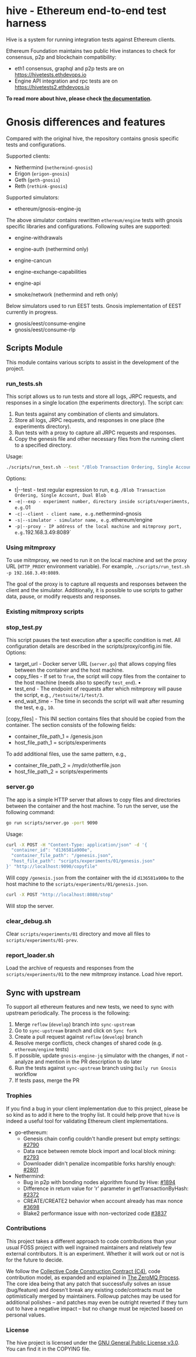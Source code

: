 # hive - Ethereum end-to-end test harness

Hive is a system for running integration tests against Ethereum clients.

Ethereum Foundation maintains two public Hive instances to check for consensus, p2p and
blockchain compatibility:

- eth1 consensus, graphql and p2p tests are on <https://hivetests.ethdevops.io>
- Engine API integration and rpc tests are on <https://hivetests2.ethdevops.io>

**To read more about hive, please check [the documentation][doc].**

# Gnosis differences and features

Compared with the original hive, the repository contains gnosis specific tests and configurations.

Supported clients:

- Nethermind (`nethermind-gnosis`)
- Erigon (`erigon-gnosis`)
- Geth (`geth-gnosis`)
- Reth (`rethink-gnosis`)

Supported simulators:

- ethereum/gnosis-engine-jq

The above simulator contains rewritten `ethereum/engine` tests with gnosis specific libraries and configurations.
Following suites are supported:

- engine-withdrawals
- engine-auth (nethermind only)
- engine-cancun
- engine-exchange-capabilities
- engine-api

- smoke/network (nethermind and reth only)

Below simulators used to run EEST tests. Gnosis implementation of EEST currently in progress.

- gnosis/eest/consume-engine
- gnosis/eest/consume-rlp

## Scripts Module

This module contains various scripts to assist in the development of the project.

### run_tests.sh

This script allows us to run tests and store all logs, JRPC requests, and responses in a single location (the experiments directory). The script can:

1. Run tests against any combination of clients and simulators.
2. Store all logs, JRPC requests, and responses in one place (the experiments directory).
3. Run tests with a proxy to capture all JRPC requests and responses.
4. Copy the genesis file and other necessary files from the running client to a specified directory.

Usage:

```bash
./scripts/run_test.sh --test "/Blob Transaction Ordering, Single Account, Dual Blob" --exp "01" --client "nethermind-gnosis" --simulator "ethereum/gnosis-engine-jq" --proxy "192.168.3.49:8089" > ./scripts/test.log

```

Options:

- t|--test - test regular expression to run, e.g. `/Blob Transaction Ordering, Single Account, Dual Blob`
- `-e|--exp - experiment number, directory inside scripts/experiments, e.g.`01
- `-c|--client - client name, e.g.`nethermind-gnosis
- `-s|--simulator - simulator name, e.g.`ethereum/engine
- `-p|--proxy - IP address of the local machine and mitmproxy port, e.g.`192.168.3.49:8089`

### Using mitmproxy

To use mitmproxy, we need to run it on the local machine and set the proxy URL (`HTTP_PROXY` environment variable). For example, `./scripts/run_test.sh -p 192.168.3.49:8089`.

The goal of the proxy is to capture all requests and responses between the client and the simulator. Additionally, it is possible to use scripts to gather data, pause, or modify requests and responses.

### Existing mitmproxy scripts

### stop_test.py

This script pauses the test execution after a specific condition is met. All configuration details are described in the scripts/proxy/config.ini file. Options:

- target_url - Docker server URL (`server.go`) that allows copying files between the container and the host machine.
- copy_files - If set to `True`, the script will copy files from the container to the host machine (needs also to specify `test_end`). •
- test_end - The endpoint of requests after which mitmproxy will pause the script, e.g., `/testsuite/1/test/3`.
- end_wait_time - The time in seconds the script will wait after resuming the test, e.g., `10`.

[copy_files] - This INI section contains files that should be copied from the container. The section consists of the following fields:

- container_file_path_1 = /genesis.json
- host_file_path_1 = scripts/experiments

To add additional files, use the same pattern, e.g.,

- container_file_path_2 = /mydir/otherfile.json
- host_file_path_2 = scripts/experiments

### server.go

The app is a simple HTTP server that allows to copy files and directories between the container and the host machine. To run the server, use the following command:

```bash
go run scripts/server.go -port 9090
```

Usage:

```bash
curl -X POST -H "Content-Type: application/json" -d '{
  "container_id": "d136581a900e",
  "container_file_path": "/genesis.json",
  "host_file_path": "scripts/experiments/01/genesis.json"
}' "http://localhost:9090/copyfile"

```

Will copy `/genesis.json` from the container with the id `d136581a900e` to the host machine to the `scripts/experiments/01/genesis.json`.

```bash
curl -X POST "http://localhost:8080/stop"

```

Will stop the server.

### clear_debug.sh

Clear `scripts/experiments/01` directory and move all files to `scripts/experiments/01-prev`.

### report_loader.sh

Load the archive of requests and responses from the `scripts/experiments/01` to the new mitmproxy instance. Load hive report.

## Sync with upstream

To support all ethereum features and new tests, we need to sync with upstream periodically.
The process is the following:

1. Merge `reflow` (`develop`) branch into `sync-upstream`
2. Go to `sync-upstream` branch and click on `Sync fork`
3. Create a pull request against `reflow` (`develop`) branch
4. Resolve merge conflicts, check changes of shared code (e.g. `ethereum/engine` tests)
5. If possible, update `gnosis-engine-jq` simulator with the changes, if not - analyze and mention in the PR description to do later
6. Run the tests against `sync-upstream` branch using `Daily run Gnosis` workflow
7. If tests pass, merge the PR

### Trophies

If you find a bug in your client implementation due to this project, please be so kind as
to add it here to the trophy list. It could help prove that `hive` is indeed a useful tool
for validating Ethereum client implementations.

- go-ethereum:
  - Genesis chain config couldn't handle present but empty settings: [#2790](https://github.com/ethereum/go-ethereum/pull/2790)
  - Data race between remote block import and local block mining: [#2793](https://github.com/ethereum/go-ethereum/pull/2793)
  - Downloader didn't penalize incompatible forks harshly enough: [#2801](https://github.com/ethereum/go-ethereum/pull/2801)
- Nethermind:
  - Bug in p2p with bonding nodes algorithm found by Hive: [#1894](https://github.com/NethermindEth/nethermind/pull/1894)
  - Difference in return value for 'r' parameter in getTransactionByHash: [#2372](https://github.com/NethermindEth/nethermind/issues/2372)
  - CREATE/CREATE2 behavior when account already has max nonce [#3698](https://github.com/NethermindEth/nethermind/pull/3698)
  - Blake2 performance issue with non-vectorized code [#3837](https://github.com/NethermindEth/nethermind/pull/3837)

### Contributions

This project takes a different approach to code contributions than your usual FOSS project
with well ingrained maintainers and relatively few external contributors. It is an
experiment. Whether it will work out or not is for the future to decide.

We follow the [Collective Code Construction Contract (C4)][c4], code contribution model,
as expanded and explained in [The ZeroMQ Process][zmq-process]. The core idea being that
any patch that successfully solves an issue (bug/feature) and doesn't break any existing
code/contracts must be optimistically merged by maintainers. Followup patches may be used
for additional polishes – and patches may even be outright reverted if they turn out to
have a negative impact – but no change must be rejected based on personal values.

### License

The hive project is licensed under the [GNU General Public License v3.0][gpl]. You can
find it in the COPYING file.

[doc]: ./docs/overview.md
[c4]: http://rfc.zeromq.org/spec:22/C4/
[zmq-process]: https://hintjens.gitbooks.io/social-architecture/content/chapter4.html
[gpl]: http://www.gnu.org/licenses/gpl-3.0.en.html
